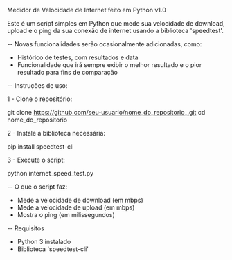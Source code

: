 Medidor de Velocidade de Internet feito em Python v1.0

Este é um script simples em Python que mede sua velocidade de download, upload e o ping da sua conexão de internet usando a biblioteca 'speedtest'.

-- Novas funcionalidades serão ocasionalmente adicionadas, como:

 - Histórico de testes, com resultados e data
 - Funcionalidade que irá sempre exibir o melhor resultado e o pior resultado para fins de comparação

-- Instruções de uso:

1 -  Clone o repositório:

   git clone https://github.com/seu-usuario/nome_do_repositorio_.git
   cd nome_do_repositorio
   


2 -  Instale a biblioteca necessária:

   pip install speedtest-cli



3 -  Execute o script:

   python internet_speed_test.py



 -- O que o script faz:

- Mede a velocidade de download (em mbps)
- Mede a velocidade de upload (em mbps)
- Mostra o ping (em milissegundos)

-- Requisitos

- Python 3 instalado
- Biblioteca 'speedtest-cli'


